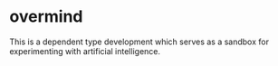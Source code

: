 # overmind
This is a dependent type development which serves as a sandbox for experimenting with artificial intelligence.
